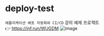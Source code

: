 # deploy-test
`애플리케이션 배포 자동화와 CI/CD` 강의 예제 프로젝트  
👉 https://inf.run/WUGDM
![image](https://github.com/lleellee0/application-deploy-advanced/assets/14347593/96691c72-a4d7-4dec-ab1c-1d0d4859fdcb)
